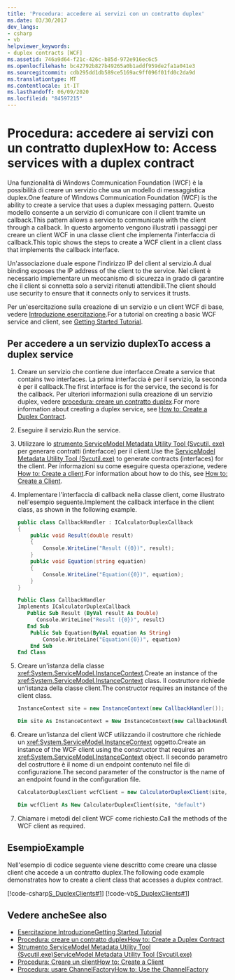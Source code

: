 ```yaml
---
title: 'Procedura: accedere ai servizi con un contratto duplex'
ms.date: 03/30/2017
dev_langs:
- csharp
- vb
helpviewer_keywords:
- duplex contracts [WCF]
ms.assetid: 746a9d64-f21c-426c-b85d-972e916ec6c5
ms.openlocfilehash: bc42792b827b49265a0b1addf959de2fa1a041e3
ms.sourcegitcommit: cdb295dd1db589ce5169ac9ff096f01fd0c2da9d
ms.translationtype: MT
ms.contentlocale: it-IT
ms.lasthandoff: 06/09/2020
ms.locfileid: "84597215"
---
```

# <a name="how-to-access-services-with-a-duplex-contract"></a><span data-ttu-id="6ef71-102">Procedura: accedere ai servizi con un contratto duplex</span><span class="sxs-lookup"><span data-stu-id="6ef71-102">How to: Access services with a duplex contract</span></span>

<span data-ttu-id="6ef71-103">Una funzionalità di Windows Communication Foundation (WCF) è la possibilità di creare un servizio che usa un modello di messaggistica duplex.</span><span class="sxs-lookup"><span data-stu-id="6ef71-103">One feature of Windows Communication Foundation (WCF) is the ability to create a service that uses a duplex messaging pattern.</span></span> <span data-ttu-id="6ef71-104">Questo modello consente a un servizio di comunicare con il client tramite un callback.</span><span class="sxs-lookup"><span data-stu-id="6ef71-104">This pattern allows a service to communicate with the client through a callback.</span></span> <span data-ttu-id="6ef71-105">In questo argomento vengono illustrati i passaggi per creare un client WCF in una classe client che implementa l'interfaccia di callback.</span><span class="sxs-lookup"><span data-stu-id="6ef71-105">This topic shows the steps to create a WCF client in a client class that implements the callback interface.</span></span>

<span data-ttu-id="6ef71-106">Un'associazione duale espone l'indirizzo IP del client al servizio.</span><span class="sxs-lookup"><span data-stu-id="6ef71-106">A dual binding exposes the IP address of the client to the service.</span></span> <span data-ttu-id="6ef71-107">Nel client è necessario implementare un meccanismo di sicurezza in grado di garantire che il client si connetta solo a servizi ritenuti attendibili.</span><span class="sxs-lookup"><span data-stu-id="6ef71-107">The client should use security to ensure that it connects only to services it trusts.</span></span>

<span data-ttu-id="6ef71-108">Per un'esercitazione sulla creazione di un servizio e un client WCF di base, vedere [Introduzione esercitazione](../getting-started-tutorial.md).</span><span class="sxs-lookup"><span data-stu-id="6ef71-108">For a tutorial on creating a basic WCF service and client, see [Getting Started Tutorial](../getting-started-tutorial.md).</span></span>

## <a name="to-access-a-duplex-service"></a><span data-ttu-id="6ef71-109">Per accedere a un servizio duplex</span><span class="sxs-lookup"><span data-stu-id="6ef71-109">To access a duplex service</span></span>

1. <span data-ttu-id="6ef71-110">Creare un servizio che contiene due interfacce.</span><span class="sxs-lookup"><span data-stu-id="6ef71-110">Create a service that contains two interfaces.</span></span> <span data-ttu-id="6ef71-111">La prima interfaccia è per il servizio, la seconda è per il callback.</span><span class="sxs-lookup"><span data-stu-id="6ef71-111">The first interface is for the service, the second is for the callback.</span></span> <span data-ttu-id="6ef71-112">Per ulteriori informazioni sulla creazione di un servizio duplex, vedere [procedura: creare un contratto duplex](how-to-create-a-duplex-contract.md).</span><span class="sxs-lookup"><span data-stu-id="6ef71-112">For more information about creating a duplex service, see [How to: Create a Duplex Contract](how-to-create-a-duplex-contract.md).</span></span>

2. <span data-ttu-id="6ef71-113">Eseguire il servizio.</span><span class="sxs-lookup"><span data-stu-id="6ef71-113">Run the service.</span></span>

3. <span data-ttu-id="6ef71-114">Utilizzare lo [strumento ServiceModel Metadata Utility Tool (Svcutil. exe)](../servicemodel-metadata-utility-tool-svcutil-exe.md) per generare contratti (interfacce) per il client.</span><span class="sxs-lookup"><span data-stu-id="6ef71-114">Use the [ServiceModel Metadata Utility Tool (Svcutil.exe)](../servicemodel-metadata-utility-tool-svcutil-exe.md) to generate contracts (interfaces) for the client.</span></span> <span data-ttu-id="6ef71-115">Per informazioni su come eseguire questa operazione, vedere [How to: Create a client](../how-to-create-a-wcf-client.md).</span><span class="sxs-lookup"><span data-stu-id="6ef71-115">For information about how to do this, see  [How to: Create a Client](../how-to-create-a-wcf-client.md).</span></span>

4. <span data-ttu-id="6ef71-116">Implementare l'interfaccia di callback nella classe client, come illustrato nell'esempio seguente.</span><span class="sxs-lookup"><span data-stu-id="6ef71-116">Implement the callback interface in the client class, as shown in the following example.</span></span>

    ```csharp
    public class CallbackHandler : ICalculatorDuplexCallback
    {
        public void Result(double result)
        {
            Console.WriteLine("Result ({0})", result);
        }
        public void Equation(string equation)
        {
            Console.WriteLine("Equation({0})", equation);
        }
    }
    ```

    ```vb
    Public Class CallbackHandler
    Implements ICalculatorDuplexCallback
       Public Sub Result (ByVal result As Double)
          Console.WriteLine("Result ({0})", result)
       End Sub
        Public Sub Equation(ByVal equation As String)
            Console.WriteLine("Equation({0})", equation)
        End Sub
    End Class
    ```

5. <span data-ttu-id="6ef71-117">Creare un'istanza della classe <xref:System.ServiceModel.InstanceContext>.</span><span class="sxs-lookup"><span data-stu-id="6ef71-117">Create an instance of the <xref:System.ServiceModel.InstanceContext> class.</span></span> <span data-ttu-id="6ef71-118">Il costruttore richiede un'istanza della classe client.</span><span class="sxs-lookup"><span data-stu-id="6ef71-118">The constructor requires an instance of the client class.</span></span>

    ```csharp
    InstanceContext site = new InstanceContext(new CallbackHandler());
    ```

    ```vb
    Dim site As InstanceContext = New InstanceContext(new CallbackHandler())
    ```

6. <span data-ttu-id="6ef71-119">Creare un'istanza del client WCF utilizzando il costruttore che richiede un <xref:System.ServiceModel.InstanceContext> oggetto.</span><span class="sxs-lookup"><span data-stu-id="6ef71-119">Create an instance of the WCF client using the constructor that requires an <xref:System.ServiceModel.InstanceContext> object.</span></span> <span data-ttu-id="6ef71-120">Il secondo parametro del costruttore è il nome di un endpoint contenuto nel file di configurazione.</span><span class="sxs-lookup"><span data-stu-id="6ef71-120">The second parameter of the constructor is the name of an endpoint found in the configuration file.</span></span>

    ```csharp
    CalculatorDuplexClient wcfClient = new CalculatorDuplexClient(site, "default");
    ```

    ```vb
    Dim wcfClient As New CalculatorDuplexClient(site, "default")
    ```

7. <span data-ttu-id="6ef71-121">Chiamare i metodi del client WCF come richiesto.</span><span class="sxs-lookup"><span data-stu-id="6ef71-121">Call the methods of the WCF client as required.</span></span>

## <a name="example"></a><span data-ttu-id="6ef71-122">Esempio</span><span class="sxs-lookup"><span data-stu-id="6ef71-122">Example</span></span>

<span data-ttu-id="6ef71-123">Nell'esempio di codice seguente viene descritto come creare una classe client che accede a un contratto duplex.</span><span class="sxs-lookup"><span data-stu-id="6ef71-123">The following code example demonstrates how to create a client class that accesses a duplex contract.</span></span>

[!code-csharp[S_DuplexClients#1](../../../../samples/snippets/csharp/VS_Snippets_CFX/s_duplexclients/cs/client.cs#1)]
[!code-vb[S_DuplexClients#1](../../../../samples/snippets/visualbasic/VS_Snippets_CFX/s_duplexclients/vb/client.vb#1)]

## <a name="see-also"></a><span data-ttu-id="6ef71-124">Vedere anche</span><span class="sxs-lookup"><span data-stu-id="6ef71-124">See also</span></span>

- [<span data-ttu-id="6ef71-125">Esercitazione Introduzione</span><span class="sxs-lookup"><span data-stu-id="6ef71-125">Getting Started Tutorial</span></span>](../getting-started-tutorial.md)
- [<span data-ttu-id="6ef71-126">Procedura: creare un contratto duplex</span><span class="sxs-lookup"><span data-stu-id="6ef71-126">How to: Create a Duplex Contract</span></span>](how-to-create-a-duplex-contract.md)
- [<span data-ttu-id="6ef71-127">Strumento ServiceModel Metadata Utility Tool (Svcutil.exe)</span><span class="sxs-lookup"><span data-stu-id="6ef71-127">ServiceModel Metadata Utility Tool (Svcutil.exe)</span></span>](../servicemodel-metadata-utility-tool-svcutil-exe.md)
- [<span data-ttu-id="6ef71-128">Procedura: Creare un client</span><span class="sxs-lookup"><span data-stu-id="6ef71-128">How to: Create a Client</span></span>](../how-to-create-a-wcf-client.md)
- [<span data-ttu-id="6ef71-129">Procedura: usare ChannelFactory</span><span class="sxs-lookup"><span data-stu-id="6ef71-129">How to: Use the ChannelFactory</span></span>](how-to-use-the-channelfactory.md)
